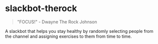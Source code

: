 # slackbot-therock
> "FOCUS!" - Dwayne The Rock Johnson

A slackbot that helps you stay healthy by randomly selecting people from the channel and assigning exercises to them from time to time.
